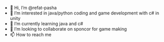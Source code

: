 - 👋 Hi, I’m @refat-pasha
- 👀 I’m interested in java/python coding and game development with c# in unity
- 🌱 I’m currently learning java and c#
- 💞️ I’m looking to collaborate on sponcor for game making
- 📫 How to reach me 

<!---
refat-pasha/refat-pasha is a ✨ special ✨ repository because its `README.md` (this file) appears on your GitHub profile.
You can click the Preview link to take a look at your changes.
--->
